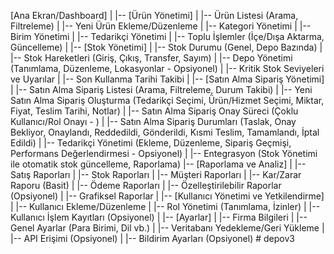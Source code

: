 [Ana Ekran/Dashboard]
  |
  |-- [Ürün Yönetimi]
  |     |-- Ürün Listesi (Arama, Filtreleme)
  |     |-- Yeni Ürün Ekleme/Düzenleme
  |     |-- Kategori Yönetimi
  |     |-- Birim Yönetimi
  |     |-- Tedarikçi Yönetimi 
  |     |-- Toplu İşlemler (İçe/Dışa Aktarma, Güncelleme)
  |
  |-- [Stok Yönetimi]
  |     |-- Stok Durumu (Genel, Depo Bazında)
  |     |-- Stok Hareketleri (Giriş, Çıkış, Transfer, Sayım)
  |     |-- Depo Yönetimi (Tanımlama, Düzenleme, Lokasyonlar - Opsiyonel)
  |     |-- Kritik Stok Seviyeleri ve Uyarılar
  |     |-- Son Kullanma Tarihi Takibi 
  |
  |-- [Satın Alma Sipariş Yönetimi]
  |     |-- Satın Alma Sipariş Listesi (Arama, Filtreleme, Durum Takibi)
  |     |-- Yeni Satın Alma Sipariş Oluşturma (Tedarikçi Seçimi, Ürün/Hizmet Seçimi, Miktar, Fiyat, Teslim Tarihi, Notlar)
  |     |-- Satın Alma Sipariş Onay Süreci (Çoklu Kullanıcı/Rol Onayı - )
  |     |-- Satın Alma Sipariş Durumları (Taslak, Onay Bekliyor, Onaylandı, Reddedildi, Gönderildi, Kısmi Teslim, Tamamlandı, İptal Edildi)
  |     |-- Tedarikçi Yönetimi (Ekleme, Düzenleme, Sipariş Geçmişi, Performans Değerlendirmesi - Opsiyonel)
  |     |-- Entegrasyon (Stok Yönetimi ile otomatik stok güncelleme, Raporlama)
  |-- [Raporlama ve Analiz]
  |     |-- Satış Raporları
  |     |-- Stok Raporları
  |     |-- Müşteri Raporları
  |     |-- Kar/Zarar Raporu (Basit)
  |     |-- Ödeme Raporları
  |     |-- Özelleştirilebilir Raporlar (Opsiyonel)
  |     |-- Grafiksel Raporlar
  |
  |-- [Kullanıcı Yönetimi ve Yetkilendirme]
  |     |-- Kullanıcı Ekleme/Düzenleme
  |     |-- Rol Yönetimi (Tanımlama, İzinler)
  |     |-- Kullanıcı İşlem Kayıtları (Opsiyonel)
  |
  |-- [Ayarlar]
  |     |-- Firma Bilgileri
  |     |-- Genel Ayarlar (Para Birimi, Dil vb.)
  |     |-- Veritabanı Yedekleme/Geri Yükleme
  |     |-- API Erişimi (Opsiyonel)
  |     |-- Bildirim Ayarları (Opsiyonel)
#   d e p o v 3 
 
 
